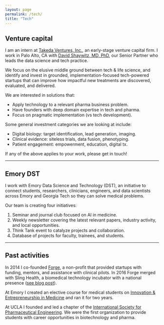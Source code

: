 ```yaml
---
layout: page
permalink: /tech/
title: "Tech"
---
```



## Venture capital

I am an intern at [Takeda Ventures, Inc.](http://takedaventures.com), an early-stage venture capital firm. I work in Palo Alto, CA with [David Shaywitz, MD, PhD](https://www.linkedin.com/in/david-shaywitz-md-phd-232a237/), our Senior Partner who leads the data science and tech practice.

We focus on the elusive middle ground between tech & life science, and identify and invest in grounded, implementation-focused tech-powered startups that can improve how impactful new treatments are discovered, evaluated, and delivered.

We are interested in solutions that:
+ Apply technology to a relevant pharma business problem. 
+ Have founders with deep domain expertise in tech and pharma. 
+ Focus on pragmatic implementation (vs tech development).

Some general investment categories we are looking at include:
+ Digital biology: target identification, lead generation, imaging.
+ Clinical evidence: siteless trials, data fusion, phenotyping.
+ Patient engagement: empowerment, education, digital tx. 

If any of the above applies to your work, please get in touch!


---

## Emory DST

I work with Emory Data Science and Technology (DST), an initiative to connect students, researchers, clinicians, engineers, and data scientists across Emory and Georgia Tech so they can solve medical problems.

Our team is creating four initiatives:

1. Seminar and journal club focused on AI in medicine.
2. Weekly newsletter covering the latest relevant papers, industry activity, and local opportunities.
3. Think Tank event to catalyze projects and collaboration.
4. Database of projects for faculty, trainees, and students.

---

## Past activities

In 2014 I co-founded [Forge](http://forgehealth.org), a non-profit that provided startups with funding, mentors, and assistance with clinical pilots. In 2016 Forge merged with Sling Health, a biomedical technology incubator with a national presence ([see blog post](http://erikreinertsen.com/forge-merger-sling-health/)).

At Emory I created an elective course for medical students on [Innovation & Entrepreneurship in Medicine](http://erikreinertsen.com/papers/iemed.pdf) and ran it for two years.

At UCLA I founded and led a chapter of the [International Society for Pharmaceutical
Engineering](http://www.ispeucla.com/). We were the first organization to provide students with career opportunities in biotechnology and pharma.
